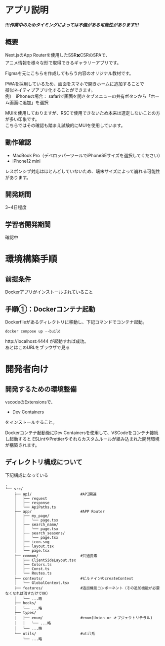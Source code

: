 # アプリ説明
***!!!作業中のためタイミングによっては不備がある可能性があります!!!***  

## 概要
Next.jsのApp Routerを使用したSSR✖️CSRのSPAで、  
アニメ情報を様々な形で取得できるギャラリーアプリです。 

Figmaを元にこちらを作成してもらう内容のオリジナル教材です。  

PWAを採用しているため、画面をスマホで開きホームに追加することで  
擬似ネイティブアプリ化することができます。  
例）　iPhoneの場合： safariで画面を開きタブメニューの共有ボタンから「ホーム画面に追加」を選択  

MUIを使用しておりますが、RSCで使用できないため本来は選定しないことの方が多い印象です。  
こちらではその確認も踏まえ試験的にMUIを使用しています。  

## 動作確認
- MacBook Pro（デベロッパーツールでiPhoneSEサイズを選択してください）
- iPhone12 mini

レスポンシブ対応はほとんどしていないため、端末サイズによって崩れる可能性があります。

## 開発期間
3~4日程度

## 学習者開発期間
確認中

# 環境構築手順

## 前提条件

Dockerアプリがインストールされていること

## 手順①：Dockerコンテナ起動

Dockerfileがあるディレクトリに移動し、下記コマンドでコンテナ起動。  

```
docker compose up --build
```

http://localhost:4444
が起動すれば成功。  
あとはこのURLをブラウザで見る

# 開発者向け

## 開発するための環境整備

vscodeのExtensionsで、

- Dev Containers  

をインストールすること。  

Dockerコンテナ起動後にDev Containersを使用して、VSCodeをコンテナ接続し起動すると
ESLintやPrettierやそれらカスタムルールが組み込まれた開発環境が構築されます。

## ディレクトリ構成について

下記構成になっている

```
.
└── src/
    ├── api/                      #API関連
    │   ├── request
    │   ├── response
    │   └── ApiPaths.ts
    ├── app/                      #APP Router
    │   ├── my_page/
    │   │   └── page.tsx
    │   ├── search_name/
    │   │   └── page.tsx
    │   ├── search_seasons/
    │   │   └── page.tsx
    │   ├── icon.svg
    │   ├── layout.tsx
    │   └── page.tsx
    ├── common/                   #共通要素
    │   ├── ClientSideLayout.tsx
    │   ├── Colors.ts
    │   ├── Const.ts
    │   └── Routes.ts
    ├── contexts/                 #ビルドインのcreateContext
    │   └── GlobalContext.tsx
    ├── features/                 #追加機能コンポーネント（その追加機能が必要なくなれば消すだけでOK）
    │   └── ...略
    ├── hooks/
    │   └── ...略
    ├── types/
    │   ├── enum/                 #enum(Union or オブジェクトリテラル)
    │   │   └── ...略
    │   └── ...略
    └── utils/                    #util系
        └── ...略
```
